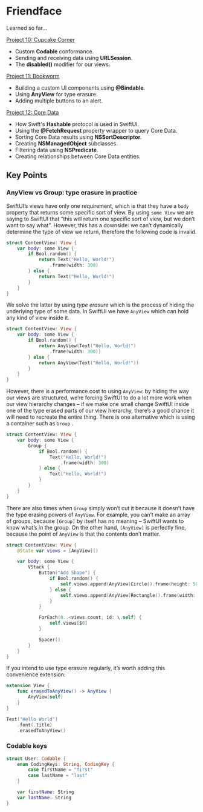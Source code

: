 # Friendface

Learned so far...

[Project 10: Cupcake Corner](https://github.com/nestorivanmo/100days-SwiftUI/tree/master/Projects/10-Cupcake)

- Custom **Codable** conformance.
- Sending and receiving data using **URLSession**.
- The **disabled()** modifier for our views.

[Project 11: Bookworm](https://github.com/nestorivanmo/100days-SwiftUI/tree/master/Projects/11-Bookworm)

- Building a custom UI components using **@Bindable**.
- Using **AnyView** for type erasure. 
- Adding multiple buttons to an alert. 

[Project 12: Core Data](https://github.com/nestorivanmo/100days-SwiftUI/tree/master/Projects/12-CoreData-TechniqueProject)

- How Swift's **Hashable** protocol is used in SwiftUI. 
- Using the **@FetchRequest** property wrapper to query Core Data. 
- Sorting Core Data results using **NSSortDescriptor**. 
- Creating **NSManagedObject** subclasses.
- Filtering data using **NSPredicate**. 
- Creating relationships between Core Data entities. 

## Key Points

### AnyView vs Group: type erasure in practice

SwiftUI’s views have only one requirement, which is that they have a `body` property that returns some specific sort of view. By using ```some View``` we are saying to SwiftUI that  “this will return one specific sort of view, but we don’t want to say what”. However, this has a downside: we can’t dynamically determine the type of view we return, therefore the following code is invalid. 

```swift
struct ContentView: View {
    var body: some View {
        if Bool.random() {
            return Text("Hello, World!")
                .frame(width: 300)
        } else {
            return Text("Hello, World!")
        }
    }
}
```

We solve the latter by using *type erasure* which is the process of hiding the underlying type of some data. In SwiftUI we have ```AnyView``` which can hold any kind of view inside it. 

```swift
struct ContentView: View {
    var body: some View {
        if Bool.random() {
            return AnyView(Text("Hello, World!")
                .frame(width: 300))
        } else {
            return AnyView(Text("Hello, World!"))
        }
    }
}
```

However, there is a performance cost to using `AnyView`: by hiding the way our views are structured, we’re forcing SwiftUI to do a lot more work when our view hierarchy changes – if we make one small change SwiftUI inside one of the type erased parts of our view hierarchy, there’s a good chance it will need to recreate the entire thing. There is one alternative which is using a container such as ```Group``` . 

```swift
struct ContentView: View {
    var body: some View {
        Group {
            if Bool.random() {
                Text("Hello, World!")
                    .frame(width: 300)
            } else {
                Text("Hello, World!")
            }
        }
    }
}
```

There are also times when `Group` simply won’t cut it because it doesn’t have the type erasing powers of `AnyView`. For example, you can’t make an array of groups, because `[Group]` by itself has no meaning – SwiftUI wants to know what’s *in* the group. On the other hand, `[AnyView]` is perfectly fine, because the point of `AnyView` is that the contents don’t matter.

```swift
struct ContentView: View {
    @State var views = [AnyView]()

    var body: some View {
        VStack {
            Button("Add Shape") {
                if Bool.random() {
                    self.views.append(AnyView(Circle().frame(height: 50)))
                } else {
                    self.views.append(AnyView(Rectangle().frame(width: 50)))
                }
            }

            ForEach(0..<views.count, id: \.self) {
                self.views[$0]
            }

            Spacer()
        }
    }
}
```

If you intend to use type erasure regularly, it’s worth adding this convenience extension:

```swift
extension View {
    func erasedToAnyView() -> AnyView {
        AnyView(self)
    }
}
```

```swift
Text("Hello World")
    .font(.title)
    .erasedToAnyView()    
```

### Codable keys

```swift
struct User: Codable {
    enum CodingKeys: String, CodingKey {
        case firstName = "first"
        case lastName = "last"
    }

    var firstName: String
    var lastName: String
}
```

